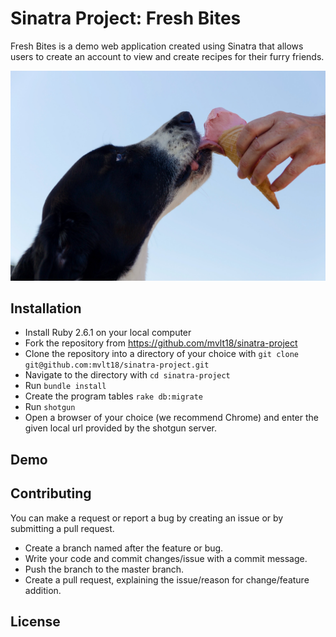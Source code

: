 # Sinatra Project: Fresh Bites

Fresh Bites is a demo web application created using Sinatra that allows users to create an account to view and create recipes for their furry friends.


 ![ice_cream](public/images/ice_cream.jpg)


## Installation

* Install Ruby 2.6.1 on your local computer
* Fork the repository from https://github.com/mvlt18/sinatra-project
* Clone the repository into a directory of your choice with `git clone git@github.com:mvlt18/sinatra-project.git`
* Navigate to the directory with `cd sinatra-project`
* Run `bundle install`
* Create the program tables `rake db:migrate`
* Run `shotgun`
* Open a browser of your choice (we recommend Chrome) and enter the given local url provided by the shotgun server.

## Demo

<Insert Demo>

## Contributing

You can make a request or report a bug by creating an issue or by submitting a pull request.
* Create a branch named after the feature or bug.
* Write your code and commit changes/issue with a commit message.
* Push the branch to the master branch.
* Create a pull request, explaining the issue/reason for change/feature addition.

## License

